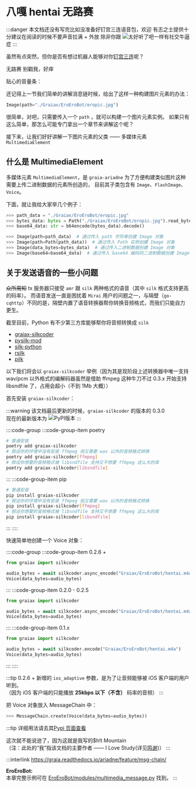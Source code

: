 # 八嘎 hentai 无路赛

[>_<]: 因为不知道怎么样才能把script写在md里面，没办法只能用';'来硬生生把代码连起来了

<audio id="thtlb" src="/voices/太好听了8.m4a"></audio>

:::danger
本文档还没有写完<curtain>比如没准备好钉宫三连语音包，欢迎<ruby-curtain up="hentai xiong di" type="danger">
有志之士</ruby-curtain>提供</curtain>十分建议在阅读的时候不要声音拉满 + 外放 <curtain>除非你跟<more-info words="唐可可">
<img
  src="/images/guide/唐可可.webp"
  alt="太好听了吧"
  onmouseover="
    document.getElementById('thtlb').currentTime = 0;
    document.getElementById('thtlb').play();
  "
  onmouseout="
    document.getElementById('thtlb').pause();
  "
/></more-info>一样有社交牛逼症</curtain>
:::

虽然有点突然，但你是否有想过机器人能够对你[钉宫三连](https://zh.moegirl.org.cn/%E9%92%89%E5%AE%AB%E7%90%86%E6%83%A0)呢？

<chat-window title="Graia Framework Community">
  <chat-msg name="GraiaX" onright>无路赛</chat-msg>
  <chat-voice name="EroEroBot" avatar="/avatar/ero.webp" audio="/voices/夏娜_无路赛_钉宫理惠.m4a">别戳我，好痒</chat-voice>
</chat-window>

<volume-bar>贴心的音量条：</volume-bar>

还记得上一节我们简单的讲解消息链时候，给出了这样一种构建图片元素的办法：

```python
Image(path="./Graiax/EroEroBot/eropic.jpg")
```

很简单，对吧，只需要传入一个 `path` ，就可以构建一个图片元素实例。
如果只有这么简单，那怎么可能专门拿出一个章节来讲解这个呢？

接下来，让我们好好讲解一下图片元素的父类 —— 多媒体元素 `MultimediaElement`

## 什么是 MultimediaElement

多媒体元素 `MultimediaElement`，是 `graia-ariadne` 为了方便构建类似图片这种需要上传二进制数据的元素所创造的，
目前其子类包含有 `Image`、`FlashImage`、`Voice`。

下面，就让<ruby-curtain up="举例狂魔">我</ruby-curtain>给大家举几个例子：

```python
>>> path_data = "./Graiax/EroEroBot/eropic.jpg"
>>> bytes_data: bytes = Path("./Graiax/EroEroBot/eropic.jpg").read_bytes()
>>> base64_data: str = b64encode(bytes_data).decode()

>>> Image(path=path_data)  # 通过传入 path 字符串创建 Image 对象
>>> Image(path=Path(path_data))  # 通过传入 Path 实例创建 Image 对象
>>> Image(data_bytes=bytes_data)  # 通过传入二进制数据创建 Image 对象
>>> Image(base64=base64_data)  # 通过传入 base64 编码的二进制数据创建 Image 对象
```

## 关于发送语音的一些小问题

~~众所周知~~ tx 服务器只接受 `amr` 跟 `silk` 两种格式的语音（其中 `silk` 格式支持更高的码率）。
而语音发送一直是困扰着 `Mirai` 用户的问题之一，与隔壁（`go-cqhttp`）不同的是，隔壁内置了语音转换器帮你转换音频格式，而我们只能自力更生。

截至目前，Python 有不少第三方库能够帮你将音频转换成 `silk`

- [graiax-silkcoder](https://pypi.org/project/graiax-silkcoder/)
- [pysilk-mod](https://pypi.org/project/pysilk-mod/)
- [silk-python](https://github.com/synodriver/pysilk)
- [rsilk](https://github.com/synodriver/rsilk)
- [pilk](https://github.com/foyoux/pilk)

以下我们将会以 `graiax-silkcoder` 举例（因为其是现阶段上述转换器中唯一支持 wav/pcm 以外格式的编解码器<curtain>虽然是借助 ffmpeg 这种牛刀</curtain><curtain>不过 0.3.x 开始支持 libsndfile 了，占用会超小（不到 1Mb 大概）</curtain>）

首先安装 `graiax-silkcoder`：

:::warning
该文档最后更新的时候，`graiax-silkcoder` 的版本的 0.3.0  
现在的最新版本为 <img src="https://img.shields.io/pypi/v/graiax-silkcoder?color=2970b6&amp;style=flat-square" alt="PyPI版本" style="display: inline-block; vertical-align: text-bottom">
:::

::::code-group
:::code-group-item poetry

```bash
# 普通安装
poetry add graiax-silkcoder
# 假设你的环境中没有安装 ffmpeg 但又需要 wav 以外的音频格式转换
poetry add graiax-silkcoder[ffmpeg]
# 假设你想要的音频格式被 libsndfile 支持又不想要 ffmpeg 这么大的库
poetry add graiax-silkcoder[libsndfile]
```

:::
:::code-group-item pip

```bash
# 普通安装
pip install graiax-silkcoder
# 假设你的环境中没有安装 ffmpeg 但又需要 wav 以外的音频格式转换
pip install graiax-silkcoder[ffmpeg]
# 假设你想要的音频格式被 libsndfile 支持又不想要 ffmpeg 这么大的库
pip install graiax-silkcoder[libsndfile]
```

:::
::::

快速简单地创建一个 Voice 对象：

::::code-group
:::code-group-item 0.2.6 +

```python
from graiax import silkcoder

audio_bytes = await silkcoder.async_encode("Graiax/EroEroBot/hentai.m4a", ios_adaptive=True)
Voice(data_bytes=audio_bytes)
```

:::
:::code-group-item 0.2.0 - 0.2.5

```python
from graiax import silkcoder

audio_bytes = await silkcoder.async_encode("Graiax/EroEroBot/hentai.m4a")
Voice(data_bytes=audio_bytes)
```

:::
:::code-group-item 0.1.x

```python
from graiax import silkcoder

audio_bytes = await silkcoder.encode("Graiax/EroEroBot/hentai.m4a")
Voice(data_bytes=audio_bytes)
```

:::
::::

:::tip
0.2.6 + 新增的 `ios_adaptive` 参数，是为了让音频能够被 iOS 客户端的用户听到。  
（因为 iOS 客户端的只能播放 **25kbps 以下（不含）** 码率的音频）
:::

把 Voice 对象放入 MessageChain 中：

```python
>>> MessageChain.create(Voice(data_bytes=audio_bytes))
```

:::tip
详细用法请去其[Pypi 页面查看](https://pypi.org/project/graiax-silkcoder/)

这次就不能说逊了，因为这就是我写的<curtain>$h!t Mountain</curtain>  
（注：此处的“我”指该文档的主要作者 —— I Love Study(详见[鸣谢](/appendix/credit.md))）
:::

:::interlink
<https://graia.readthedocs.io/ariadne/feature/msg-chain/>

**EroEroBot:**  
本章完整示例可在 [EroEroBot/modules/multimedia_message.py](https://github.com/GraiaCommunity/EroEroBot/blob/master/modules/multimedia_message.py) 找到。
:::
